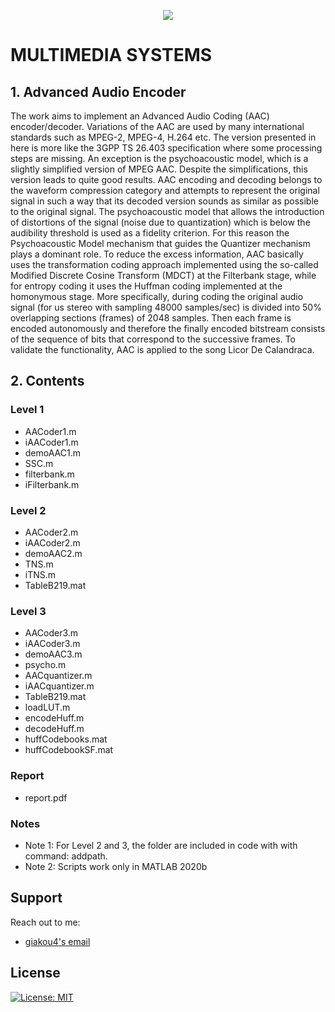 <p align="center">
  <img src="https://www.provideocoalition.com/wp-content/uploads/AAC-recortado.jpg">
</p>

# MULTIMEDIA SYSTEMS

## 1. Advanced Audio Encoder 

The work aims to implement an Advanced Audio Coding (AAC) encoder/decoder. Variations of the AAC are used by many international standards such as MPEG-2, MPEG-4, H.264 etc. The version presented in here is more like the 3GPP TS 26.403 specification where some processing steps are missing. An exception is the psychoacoustic model, which is a slightly simplified version of MPEG AAC. Despite the simplifications, this version leads to quite good results. AAC encoding and decoding belongs to the waveform compression category and attempts to represent the original signal in such a way that its decoded version sounds as similar as possible to the original signal. The psychoacoustic model that allows the introduction of distortions of the signal (noise due to quantization) which is below the audibility threshold is used as a fidelity criterion. For this reason the Psychoacoustic Model mechanism that guides the Quantizer mechanism plays a dominant role. To reduce the excess information, AAC basically uses the transformation coding approach implemented using the so-called Modified Discrete Cosine Transform (MDCT) at the Filterbank stage, while for entropy coding it uses the Huffman coding implemented at the homonymous stage. More specifically, during coding the original audio signal (for us stereo with sampling 48000 samples/sec) is divided into 50% overlapping sections (frames) of 2048 samples. Then each frame is encoded autonomously and therefore the finally encoded bitstream consists of the sequence of bits that correspond to the successive frames. To validate the functionality, AAC is applied to the song Licor De Calandraca.

## 2. Contents   

### Level 1
* AACoder1.m
* iAACoder1.m
* demoAAC1.m
* SSC.m
* filterbank.m
* iFilterbank.m

### Level 2
* AACoder2.m
* iAACoder2.m
* demoAAC2.m
* TNS.m
* iTNS.m
* TableB219.mat

### Level 3
* AACoder3.m
* iAACoder3.m
* demoAAC3.m
* psycho.m
* AACquantizer.m
* iAACquantizer.m
* TableB219.mat
* loadLUT.m
* encodeHuff.m
* decodeHuff.m
* huffCodebooks.mat
* huffCodebookSF.mat

### Report
* report.pdf

### Notes
* Note 1: For Level 2 and 3, the folder are included in code with with command: addpath.
* Note 2: Scripts work only in MATLAB 2020b

## Support

Reach out to me:
- [giakou4's email](mailto:giakonick98@gmail.com "giakonick98@gmail.com")

## License
[![License: MIT](https://img.shields.io/badge/License-MIT-yellow.svg)](https://github.com/giakou4/multimedia/LICENSE)
